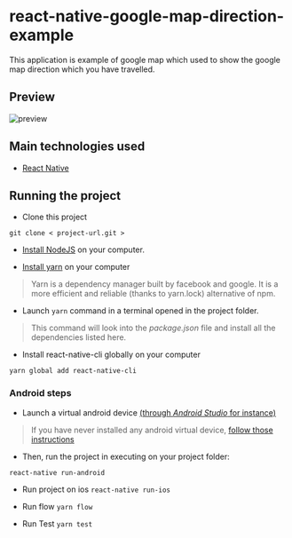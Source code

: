 # react-native-google-map-direction-example

This application is example of google map which used to show the google map direction which you have travelled.

## Preview
![preview](https://user-images.githubusercontent.com/37612566/52700248-a3716780-2f9d-11e9-939c-69ac1bf0cc84.JPEG)


## Main technologies used

- [React Native](https://github.com/facebook/react-native)

## Running the project

- Clone this project
```
git clone < project-url.git >
```

- [Install NodeJS](https://nodejs.org/en/) on your computer.

- [Install yarn](https://yarnpkg.com/en/docs/install) on your computer
> Yarn is a dependency manager built by facebook and google. It is a more efficient and reliable (thanks to yarn.lock) alternative of npm.

- Launch ``` yarn ``` command in a terminal opened in the project folder.
> This command will look into the *package.json* file and install all the dependencies listed here.

- Install react-native-cli globally on your computer
```
yarn global add react-native-cli
```

### Android steps

- Launch a virtual android device [(through *Android Studio* for instance)](https://developer.android.com/studio/run/managing-avds.html#viewing)

> If you have never installed any android virtual device, [follow those instructions](https://developer.android.com/studio/run/managing-avds.html#createavd)

- Then, run the project in executing on your project folder:

```
react-native run-android
```
- Run project on ios
`react-native run-ios`

- Run flow
`yarn flow`

- Run Test
`yarn test`
